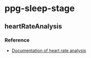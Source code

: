 # ppg-sleep-stage

## heartRateAnalysis
### Reference
- [Documentation of heart rate analysis](https://python-heart-rate-analysis-toolkit.readthedocs.io/en/latest/)

